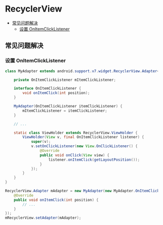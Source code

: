# RecyclerView

<!-- vim-markdown-toc GFM -->
* [常见问题解决](#常见问题解决)
    * [设置 OnItemClickListener](#设置-onitemclicklistener)

<!-- vim-markdown-toc -->

## 常见问题解决

### 设置 OnItemClickListener

```java
class MyAdapter extends android.support.v7.widget.RecyclerView.Adapter<MyAdapter.ViewHolder> {

    private OnItemClickListener mItemClickListener;

    interface OnItemClickListener {
        void onItemClick(int position);
    }

    MyAdapter(OnItemClickListener itemClickListener) {
        mItemClickListener = itemClickListener;
    }

    // ...

    static class ViewHolder extends RecyclerView.ViewHolder {
        ViewHolder(View v, final OnItemClickListener listener) {
            super(v);
            v.setOnClickListener(new View.OnClickListener() {
                @Override
                public void onClick(View view) {
                    listener.onItemClick(getLayoutPosition());
                }
            });
        }
    }
}
```

```java
RecyclerView.Adapter mAdapter = new MyAdapter(new MyAdapter.OnItemClickListener() {
    @Override
    public void onItemClick(int position) {
        // ...
    }
});
mRecyclerView.setAdapter(mAdapter);
```
